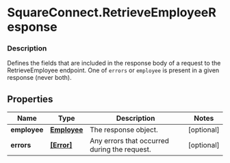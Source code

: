 # SquareConnect.RetrieveEmployeeResponse

### Description

Defines the fields that are included in the response body of a request to the RetrieveEmployee endpoint.  One of `errors` or `employee` is present in a given response (never both).

## Properties
Name | Type | Description | Notes
------------ | ------------- | ------------- | -------------
**employee** | [**Employee**](Employee.md) | The response object. | [optional] 
**errors** | [**[Error]**](Error.md) | Any errors that occurred during the request. | [optional] 


